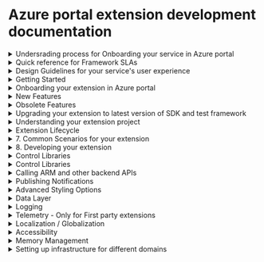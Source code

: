 
# Azure portal extension development documentation

<details>
  <summary>Undersrading process for Onboarding your service in Azure portal</summary>

1.1 [Introduction](portalfx-onboarding-introduction.md)

1.2 [Onboarding Azure](portalfx-onboarding-azure.md)

1.3 [Onboarding Azure Portal](portalfx-onboarding-portal-extension.md)

1.4 [Onboarding different environments of Azure Portal](portalfx-extensions-branches.md)

1.5 [Managing your extension's configuration in Azure portal](portalfx-extensions-configuration-scenarios.md)

1.6 [Onboarding Checklist for Azure Portal](portalfx-customer-experience-metrics.md)

1.7 [Pulishing your extension to Marketplace](portalfx-extensions-forDevelopers-procedures.md)

### 1.8 Extension development resources

* [Start Onboarding]
* Subscribe to announcements
* [Update your team's contact information]
* [Samples Extension](portalfx-sample-extensions.md)
* [Need Help with onboarding?](https://stackoverflow.microsoft.com/questions/tagged/ibiza-onboarding)


</details>

<details>
  <summary>Quick reference for Framework SLAs</summary>

  1. [SDK Update SLA](portalfx-sdk-sla.md)
  2. [Azure portal extension onboarding  SLA](portalfx-extension-onboarding.md)
  3. [Hosting service extension onboarding  SLA](portalfx-hosting-service-onboarding-sla.md)
</details>

<details>
  <summary>Design Guidelines for your service's user experience</summary>

### 1. Ibiza or Azure portal design language
### 2. Full screen experiences 
### 3. Maintain Context While Changing Views (menu Blade or resource menu)
### 4. React Immediately [Prompt notification for long running operations]
### 5. Explain what just happened (error, warning or success messages)
### 6. Percieved user performance
### 7. Icons
### 8. [Typography](https://df.onecloud.azure-test.net/#blade/SamplesExtension/SDKMenuBlade/styleguidetypographytitle)
### 9. Commonly used Layouts (Forms , Table (or Grid))
### 10. Navigation (Toolbar, Menu, Breadcrumb, Tabs, Accordion, Steps)
### 11. Data Display (Grid, Accordion, Tree, 
### 12. Feedback (Alert, Notification, Popover (such as password), below the control error message)
### 13. Layout
    - [Docking] (https://df.onecloud.azure-test.net/#blade/SamplesExtension/SDKMenuBlade/alluplayout)
    = [Old CSS] (https://df.onecloud.azure-test.net/#blade/SamplesExtension/SDKMenuBlade/styleguidelayoututilitytitle)
### 14. [Color Palette](https://df.onecloud.azure-test.net/#blade/SamplesExtension/SDKMenuBlade/styleguidecolorpalettetitle)
### 15. Hiding vs Disabling items 
### 16. Unsupported feature or operation vs Unauthorized access
### 17. Journey vs context pane
### 18. Save and Cancel Button in Toolbar vs Floating vs Docked at Bottom
### 19. Entry point for your service / blade (Asset, Menu item, toolbar)
### 20. Resource creation design
### 21. Resource Menu overview design 
</details>

<details>
  <summary>Getting Started</summary>

Azure portal extension development is supported on the Microsoft Windows 8, Windows Server 2012 R2, and Windows 10.

### 1.1 Installation

* [Option 1 - MSI Installer](downloads.md)
* [Option 2 - Nuget packages](portalfx-nuget-overview.md)

### 1.2 Getting Set up in an IDE - *Typescript version / Compile on save*

* [Visual Studio](portalfx-ide-setup.md) *(with Extension project template)*
* VS Code (Coming Soon....)
* [Need Help with setup?](https://stackoverflow.microsoft.com/questions/tagged/ibiza-sdkupdate)

### 1.3 Running and Debugging Hello World Extension

* [Architecture Overview](portalfx-howitworks.md)
* [Creating your first extension from project template](portalfx-creating-extensions.md)
* [Building a Hello World Blade](portalfx-creating-extensions.md#hello-world-for-blades)
* [Side-loading your extension in a portal environment](portalfx-testinprod.md#testing-in-production)
* [Debugging](portalfx-debugging.md#debugging)
* [Deep linking to a blade you are developing](portalfx-creating-extensions.md#hello-world-for-blades)
* Add a text box to your Hello World Blade
* Dock button at the bottom of your blade
* Add Menu Bar to your Blade
* Open Blade from your Hello World Blade
* Open Context pane from your Hello World Blade

</details>

<details>
  <summary>Onboarding your extension in Azure portal</summary>

### 1.1 Azure portal infrastructure overview

* Understanding Azure portal environments
* Set up dev, test and prod environment for your extension 
* Understanding hosting service environments 
* Understanding Safe deployment for Azure portal and extensions
* SLA for deploying changes in Azure portal code to different environments
* SLA for deploying changes in Hosting Service code to different environments

### 1.2 Setting up deployment infrastructure for your extension

* [Hosting service: Common Deployment infrastructure for extensions ](portalfx-extension-hosting-service.md)
* [Onboarding your extension to hosting service]
* [Validating extension registeration with hosting service]
* [Versioning your extension](portalfx-extension-versioning.md)
* [Deploying your extension using Express V2 + Hosting Service]
* [SLA for registering extension with hosting service]
* [Ask Questions on Stackoverflow](https://stackoverflow.microsoft.com/questions/tagged/ibiza-deployment)

### 1.5 Registering your extension

* [Understanding how registeration works](portalfx-extension-onboarding-developer-guide.md)
* [Register your extension in disabled mode in Dogfood]
* [Register your extension in disabled mode in Public cloud]
* [Register your extension in disabled mode in Mooncake]
* [Register your extension in disabled mode in Blackforest]
* [Register your extension in disabled mode in FairFax]
* [SLA for registering your extension]
* [Reducing SLA for registering your extension]
* [Ask Questions on Stackoverflow](https://stackoverflow.microsoft.com/questions/tagged/ibiza-onboarding)

### 1.6 Enabling extension for Public Preview/ GA

* [Tracking the customer experience metrics for Public Preview in public cloud](portalfx-onboarding-exitcriteria.md#exit-criteria-quality-metrics)
* [Enable your extension in Dogfood]
* [Enable your extension in Public cloud]
* [Updating extension configuraiton for national clouds](portalfx-deployment-sovereign.md)
* [Enable your extension in Mooncake]
* [Enable your extension in Blackforest]
* [Enable your extension in FairFax]
* [SLA for enabling your extension]
* [Reducing SLA for enabling your extension]
* [Ask Questions on Stackoverflow](https://stackoverflow.microsoft.com/questions/tagged/ibiza-onboarding)
</details>

<details>
  <summary>New Features</summary>

* [No-PDL Blades](portalfx-no-pdl-programming.md#defining-blades-and-parts-using-typescript-decorators-aka-no-pdl) - *Reduces the number of files and concepts to build UI*
* [Forms without edit scope](portalfx-editscopeless-forms.md) - *More intuitive APIs for building forms*
* Editable Grid V2 - *Improved APIs designed to work with new forms*
* [Extension Avialability Alerts](portalfx-telemetry-alerting.md#alerting) - *Get notified if your extension goes down*
* Actionable Notifications - *Point users to well known next steps*
* [EV2 support for the Extension Hosting Service](portalfx-extension-hosting-service-advanced.md#advanced-section) - *Nuff said*
* [Multi-Column for Essentials Controls](portalfx-controls-essentials.md) - *Better use of screen real estate*
* TreeView improvements - *Checkboxes, commands, and Load More / Virtualization*
</details>

<details>
  <summary>Obsolete Features</summary>
  While these features are not going away anytime soon. We do not recommend taking dependecy on these features for any new development.
  * [Editable Grid V1]
  * PDL-Blades for non-create scenarios
  * Using Edit Scope for non-create scenarios
</details>


<details>
  <summary>Upgrading your extension to latest version of SDK and test framework</summary>

## Upgrading Extension to use latest version of SDK
* [Upgrade policy](portalfx-deploy.md#3-understand-extension-runtime-compatibility)
* SDK Update alerts(Coming Soon....)
* [Updating the NuGet packages](portalfx-nuget-overview.md)
* Updating the C# test framework
* Updating the msportalfx-test framework
</details>

<details>
  <summary>Understanding your extension project</summary>

## Basic Configuration(Coming soon..)
* [Side-loding environment]
* [Developer mode]
* [Telemetry]
* [Any other options ??]

## Extension Configuration(Coming soon..)
* [Extension Definition]
* [ConfigurationSettings]
* [ConfigurationSettings]
* [CustomApplicationContext]
* [Controllers]
* [Gallery package]

</details>

<details>
  <summary>Extension Lifecycle</summary>

## [Extensions]
* [What is an extension?](portalfx-howitworks.md#how-extensions-work)
* [Ui Concepts](portalfx-ui-concepts.md#ui-concepts)
* [Extension lifecycle](portalfx-howitworks.md#how-the-portal-works)
* Cross-extension UX integration


## Extension lifecycle
* [Program.ts / entry point]
* [Extension.pdl]
* [Is there some thing that executes when we unload the extension??]
* [Performance implications of referencing another extension]
* [ When is extension loaded / unloaded]
</details>

<details>
  <summary>7. Common Scenarios for your extension</summary>

#### Common Scenarios for ARM based extensions
* [Create resource](portalfx-create.md)
* [List resources ]
* [Resource overview]

#### Common Scenarios for Non-ARM based extensions
* [Create experience](portalfx-create.md)
* [Custom experience]

</details>

<details>
  <summary>8. Developing your extension</summary>


##  Blades and Parts

* [Introduction](portalfx-ui-concepts.md#ui-concepts)

#### Common Scenarios
* [Create Blades](portalfx-create.md)
* [Context Pane]
* [Full-screen Blades]
* [Settings Blades]
* [FrameBlade/AppBlade]
* [Pinnable Blades]
* [Adding part to Part/Tile Gallery]
* [Invoking Blade/Part reuse across extensions]
* [Shairing Blade/Part across extensions]

### Blades

#### [Type of Blades](portalfx-blades.md#blades)
* [TemplateBlade]
* [FrameBlade (and legacy <AppBlade>)]
* [MenuBlade]
* [Resource Menu Blade]
* [Context Pane]

* How/when are Blades/Parts invoked?  How can I get my Blade/Part in front of more users?
* [Blades]
    * [Use 'container.openBlade(...)' to open my Blade](portalfx-blades-opening.md)
    * [Work with other teams to have other extensions call 'container.openBlade(...)' to open my Blade](portalfx-blades-opening.md#importing-the-pde-file)
    * Associate my Blade with an <AssetType> so it is opened from Browse
    * [Add my Blade as an entry in a Resource Blade or a Menu Blade]
        * [No-PDL](portalfx-no-pdl.md#building-a-menu-blade-using-decorators)
        * [PDL](portalfx-blades-menublade.md)
* [Parts]
    * Make my Blades pinnable using @Blade.Pinnable.Decorator/onPin
    * Call Fx/Pinner/pinParts from some Blade
        ◊ …even encourage partner extensions to do so
    * Add 'galleryMetadata' to my Part to make it available to users in the Part Gallery
* [FAQ]
    * When should I make my Blade pinnable?

### Component model
* Lifecycle
* What is a Blade's/Part's API?  How is it invoked?
* How / when to go the IFrame route?
 
### [Blade/Part reuse across extensions]
    * [Making Blades/Parts reusable by other extensions](portalfx-extension-sharing-pde.md)
    * [Reusing Blades/Parts from other extensions](portalfx-integrating-with-other-extensions.md)
    * [RPC](portalfx-rpc.md#remote-procedure-calls-rpc)  // TODO: Find Home
            
#### Developing my Blade
* [Reference "TemplateBlade/Blade" doc re: developing content for my Blade
* [Reference "Common features / behavior for Blades and Parts"
* [Reference to sections of common Blade/Part features/behaviors
* [Title/subtitle/icon]
    * Include icon in FAQ and cross-reference here
* ['container' APIs (like 'openBlade')
    * How you to choose your Container type for legacy PDL Blades?
* [CommandBar / Toolbar](portalfx-blades.md#adding-commands-to-a-templateblade)
* [Dialogs]
    * Reference "developing content area" doc
* [StatusBar]
* [Unauthorized]
* [NoData]
* ["form" API]

### [Parts]((portalfx-parts.md#parts-aka-tiles)
* [Types of Parts])
    * [TemplatePart]
    * [FramePart]
    * [ButtonPart]
    * [Legacy PDL intrinsic Parts](portalfx-parts.md#how-to-use-one-of-the-built-in-parts-to-expose-your-data-in-pre-built-views)
#### Scenarios
    * [Building a Part Gallery Part](portalfx-parts.md#how-to-integrate-your-part-into-the-part-gallery)
    * [Retiring a Part](portalfx-parts-how-to-retire.md)
    * [Redirecting a Part](portalfx-parts.md#removing-a-part-from-a-blades-default-layout)
#### Developing my Part
    * [Reference "Common features / behavior for Blades and Parts"]
    * [Title/subtitle/icon]
    * [Activation ('onClick')]
    * ['container' APIs (like 'openBlade')]
    
### HTML template + Knockout + Controls
    * Include "why no access to DOM?"

### Debugging

* Using Azure portal's Debug tool 
* Debugging extension load failures
* Debugging console errors 
* [Debugging the Javascript](https://github.com/Azure/portaldocs/blob/master/portal-sdk/generated/portalfx-debugging.md#debugging-javascript)
* [Debugging the knockout](https://github.com/Azure/portaldocs/blob/master/portal-sdk/generated/portalfx-debugging.md#debugging-knockout)
* [Debugging the data stack](https://github.com/Azure/portaldocs/blob/master/portal-sdk/generated/portalfx-debugging.md#debugging-the-data-stack)
* Testing in production
* Marking automated tests as test/synthetic traffic
</details>

<details>
  <summary>Control Libraries</summary>

## [Controls](portalfx-controls.md)

* [Azue Storage Controls]
* [Button]
* [Checkbox]
* [Console](portalfx-controls-console.md)
* [Copyable Label]
* [Chart](portalfx-controls-chart.md)
* [Date Picker]
* [Date Polyfills]
* [Date Time Picker](portalfx-controls-datetimepicker.md)
* [Date Time Range Picker](portalfx-controls-datetimerangepicker.md)
* [Day Picker]
* [Diff Editor]
* [Editor](portalfx-controls-editor.md)
* [Docked Ballon]
* [Donut](portalfx-controls-donut.md)
* [Dropdown](portalfx-controls-dropdown.md)
    * [Migration](portalfx-controls-dropdown-migration.md)
    * [Loading Indicator](portalfx-editscopeless-forms.md#using-the-loading-indicator-for-dropdown)
* [Duration Picker]
* [Essentials](portalfx-controls-essentials.md)
* [File Download]
* [File Upload]
* [Gallery]
* [Gauges]
* [Graph](portalfx-controls-graph-nuget.md)
* [Infobox]
* [Legend]
* [List View]
* [Tree View]
* [Toolbar](portalfx-controls-toolbar.md)
* [Log Stream]
* [Map]
* [Markdown]
* [Menu]
* [Monitor Chart](portalfx-controls-monitor-chart.md)
* [Textbox](portalfx-controls-textbox.md)
    * [Textbox]
    * [Numeric Textbox]
    * [Multiline Textbox]
    * [Password Box]
    * [TextBlock]
    * [TextBlock]
* [Option Picker]
* [OAuth Button]
* [Progress Bar]
* [Query Builder]
* [Search Box]
* [Search Box]
* [Sliders]
    * [Sliders]
    * [Custom Sliders]
    * [Range Sliders]
    * [Custom Range Sliders]
* [Grid](portalfx-controls-grid.md)
    * [Data Virtualization](portalfx-data-virtualizedgriddata.md)
* [Editable Grid]
* [Spec Picker Blade](portalfx-extension-pricing-tier.md)
* [Subscription Dropdown](portalfx-create.md#subscriptions-dropdown-1)
* [Resource Group dropdown](portalfx-create.md#resource-groups-legacy-dropdown)
* [Location dropdown](portalfx-create.md#locations-legacy-dropdown)
* [Pricing Dropdown](portalfx-create.md#pricing-dropdown)

</details>
<details>
  <summary>Control Libraries</summary>

## Forms

* [Developing Forms ](Doc with all controls in HTML rather than in typescript)
* [Developing Forms in Typescript](portalfx-forms.md#laying-out-your-ui-on-the-blade)
* Left aligned label vs top aligned label forms
* [Submit Style UI]
    * [Save/ Cancel Button](portalfx-editscopeless-forms.md#other-css-classes-that-can-be-useful)
    * [Legacy Action Bar](portalfx-fxcontrols-editscope-forms.md)
* [Adding validation to form fields]
* [Adding Custom validation to form fields]
* [Prompt user to Save/Discard changes](portalfx-editscopeless-forms.md#customizing-alert-on-form-close)
* [Adding user feedback on Save operation using InfoBox]
* [Adding user feedback on Long running operation using Notifications]
* Customize styling of your controls using Custom Controls
* [Legacy Editscope based Forms](portalfx-forms.md)
* [Using Editscopeless controls in EditScoped Forms](portalfx-fxcontrols-editscope-forms.md)

</details>

<details>
  <summary>Calling ARM and other backend APIs</summary>

* [Area](portalfx-data.md#organizing-your-extension-source-code-into-areas)
* Making Ajax calls to ARM and ARM APIs
    * [Authentication](portalfx-authentication.md#calling-arm)
    * [GET calls to ARM](portalfx-data.md#making-authenticated-ajax-calls)
* [Making Ajax calls to servies other than ARM](portalfx-authentication.md#calling-other-services)
</details>


<details>
  <summary>Publishing Notifications </summary>

* [Client Side Events]
* [Server Side Events]
* [Publishing Notifications through IRIS]

</details>

<details>
  <summary>Advanced Styling Options</summary>

* CSS Style sanitization
* Adding Custom CSS
* [Layout classes]
* [Typography]
* [Adding custom Icons]
* [Adding Badges to Icons]
* [Themed color classes] (https://github.com/Azure/portaldocs/blob/master/portal-sdk/generated/portalfx-style-guide-themed-color-classes.md#style-guide-themed-color-classes)
* Coloring to convey status
* Coloring to differentiate data

</details>


<details>
  <summary>Data Layer</summary>

* [Data Context](portalfx-data.md#shared-data-access-using-datacontext)
* When to use Data Views and Data Cache?
* [Data Views](portalfx-data.md#using-dataviews)
* [Data Cache](portalfx-data.md#using-datacache-to-load-and-cache-data)
    * [GET calls to ARM with Data Cache](portalfx-data.md#querying-for-data)
    * [Controlling the AJAX calls for Data Cache](portalfx-data.md#loading-data)
    * [Optimizing redundant calls](portalfx-data.md#loading-data)
    * [Auto-refreshing client data](portalfx-data-refreshingdata.md#auto-refreshing-client-side-data-aka-polling)
    * [Shaping and filtering data](portalfx-data-projections.md) // TODO: Find better name
    * [Master Detail](portalfx-data.md#working-with-data)
    * [Adressing Data Merge Failures](portalfx-data.md#data-merging)
    * [Legacy accessing C# model objects](portalfx-data-typemetadata.md#type-metadata)
    * [Legacy Data Atomization](portalfx-data-atomization.md#data-atomization)
</details>

<details>
  <summary>Logging </summary>

* [Logging](https://df.onecloud.azure-test.net/#blade/SamplesExtension/SDKMenuBlade/logging)
</details>


<details>
  <summary>Telemetry - Only for First party extensions </summary>

## 1. Telemetry
* Portal Telemetry Overview
* Set up and verify telemetry logging from your extension
* Available Power BI Dashboards
* Collecting Feedback From Your Users
* Requesting access to portal telemetry data
* Accessing raw events in Kusto

## 2. Monitoring your resource creation Telemetry

* What is resource creation telemetry ?
* Why is resource creation telemetry monitored ?
* How is resource creation telemetry calculated ?
* Monitoring your create telemetry through Power BI Dashboards
* Trobuleshooting failures in create telemetry 
* Alerting for resource creation failures


## 2. Monitoring your extension's performance

* Why is extension performance monitored ?
* How is extension performance monitored ?
* How is your extension's performance calculated ?

* Best practices for improving extension performance 


## 3. Monitoring your extension's reliability

* Why is extension reliability monitored ?
* How is extension reliability monitored ?
* How is your extension's reliability calculated ?
* Best practices for improving extension reliabhility

## 4. Monitoring your extension's availability 

* Why is extension availability monitored ?
* How is extension availability monitored ?
* How is your extension's availability calculated ?
* Configuring alerts for your extension availability 
* Best practices for improving extension availability 

</details>

<details>
  <summary>Localization / Globalization</summary>
  
  * [How loacalization works in framework (Supported languages / fallback)](https://github.com/Azure/portaldocs/blob/master/portal-sdk/generated/portalfx-localization.md#understanding-localization)
  * [Setting up Localization for your extension]
  * [Setting up Localization for your gallery package]
  * [Testing locaization with side-loading]
  * [Formatting numbers, currencies and dates](https://github.com/Azure/portaldocs/blob/master/portal-sdk/generated/portalfx-globalization.md#globalization-api)
</details>


<details>
  <summary>Accessibility </summary>
  
  * <!-- TODO: Work with Paymon and Chris to identify what needs to be added here -->
</details>

<details>
  <summary>Memory Management</summary>

## [Extension memory management / Lifetime manager](portalfx-data-lifetime.md#lifetime-manager)
* Content:
    * [Relate this to Blade/Part lifecycle]
    * [What are child lifetimes?]
    * [Why do all ctors/factories require 'lifetimeManager']
        * [Controls]
        * [KO factories]
        * [EntityView/QueryView]

</details>


<details>
  <summary>Setting up infrastructure for different domains</summary>

* Domain Configuration
    * [When to use dynamic configuration](portalfx-domain-based-configuration.md#domain-based-configuration)
    * [How to use dynamic configuration](portalfx-domain-based-configuration-pattern.md#expected-design-pattern)
    * [Configuration](portalfx-dictionaryconfiguration.md)
    * [Sample for accessing dynamic configuration](portalfx-domain-based-configuration-example.md)
</details>

    


